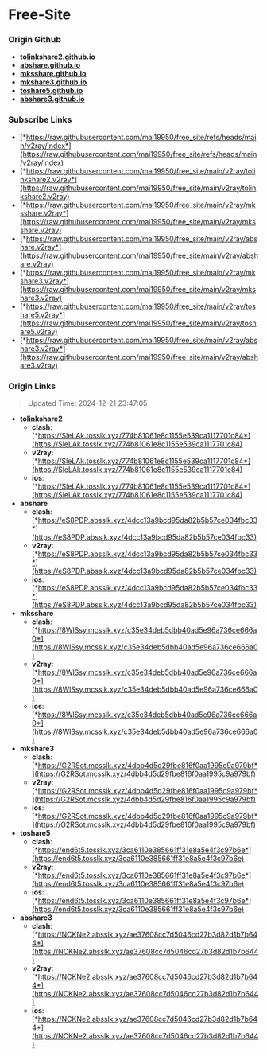 # Free-Site

### Origin Github

- [**tolinkshare2.github.io**](https://github.com/tolinkshare2/tolinkshare2.github.io)
- [**abshare.github.io**](https://github.com/abshare/abshare.github.io)
- [**mksshare.github.io**](https://github.com/mksshare/mksshare.github.io)
- [**mkshare3.github.io**](https://github.com/mkshare3/mkshare3.github.io)
- [**toshare5.github.io**](https://github.com/toshare5/toshare5.github.io)
- [**abshare3.github.io**](https://github.com/abshare3/abshare3.github.io)

### Subscribe Links

- [*https://raw.githubusercontent.com/mai19950/free_site/refs/heads/main/v2ray/index*](https://raw.githubusercontent.com/mai19950/free_site/refs/heads/main/v2ray/index)
- [*https://raw.githubusercontent.com/mai19950/free_site/main/v2ray/tolinkshare2.v2ray*](https://raw.githubusercontent.com/mai19950/free_site/main/v2ray/tolinkshare2.v2ray)
- [*https://raw.githubusercontent.com/mai19950/free_site/main/v2ray/mksshare.v2ray*](https://raw.githubusercontent.com/mai19950/free_site/main/v2ray/mksshare.v2ray)
- [*https://raw.githubusercontent.com/mai19950/free_site/main/v2ray/abshare.v2ray*](https://raw.githubusercontent.com/mai19950/free_site/main/v2ray/abshare.v2ray)
- [*https://raw.githubusercontent.com/mai19950/free_site/main/v2ray/mkshare3.v2ray*](https://raw.githubusercontent.com/mai19950/free_site/main/v2ray/mkshare3.v2ray)
- [*https://raw.githubusercontent.com/mai19950/free_site/main/v2ray/toshare5.v2ray*](https://raw.githubusercontent.com/mai19950/free_site/main/v2ray/toshare5.v2ray)
- [*https://raw.githubusercontent.com/mai19950/free_site/main/v2ray/abshare3.v2ray*](https://raw.githubusercontent.com/mai19950/free_site/main/v2ray/abshare3.v2ray)

### Origin Links

> Updated Time: 2024-12-21 23:47:05

- **tolinkshare2**
  - **clash**: [*https://SleLAk.tosslk.xyz/774b81061e8c1155e539ca1117701c84*](https://SleLAk.tosslk.xyz/774b81061e8c1155e539ca1117701c84)
  - **v2ray**: [*https://SleLAk.tosslk.xyz/774b81061e8c1155e539ca1117701c84*](https://SleLAk.tosslk.xyz/774b81061e8c1155e539ca1117701c84)
  - **ios**: [*https://SleLAk.tosslk.xyz/774b81061e8c1155e539ca1117701c84*](https://SleLAk.tosslk.xyz/774b81061e8c1155e539ca1117701c84)
- **abshare**
  - **clash**: [*https://eS8PDP.absslk.xyz/4dcc13a9bcd95da82b5b57ce034fbc33*](https://eS8PDP.absslk.xyz/4dcc13a9bcd95da82b5b57ce034fbc33)
  - **v2ray**: [*https://eS8PDP.absslk.xyz/4dcc13a9bcd95da82b5b57ce034fbc33*](https://eS8PDP.absslk.xyz/4dcc13a9bcd95da82b5b57ce034fbc33)
  - **ios**: [*https://eS8PDP.absslk.xyz/4dcc13a9bcd95da82b5b57ce034fbc33*](https://eS8PDP.absslk.xyz/4dcc13a9bcd95da82b5b57ce034fbc33)
- **mksshare**
  - **clash**: [*https://8WlSsy.mcsslk.xyz/c35e34deb5dbb40ad5e96a736ce666a0*](https://8WlSsy.mcsslk.xyz/c35e34deb5dbb40ad5e96a736ce666a0)
  - **v2ray**: [*https://8WlSsy.mcsslk.xyz/c35e34deb5dbb40ad5e96a736ce666a0*](https://8WlSsy.mcsslk.xyz/c35e34deb5dbb40ad5e96a736ce666a0)
  - **ios**: [*https://8WlSsy.mcsslk.xyz/c35e34deb5dbb40ad5e96a736ce666a0*](https://8WlSsy.mcsslk.xyz/c35e34deb5dbb40ad5e96a736ce666a0)
- **mkshare3**
  - **clash**: [*https://G2RSot.mcsslk.xyz/4dbb4d5d29fbe816f0aa1995c9a979bf*](https://G2RSot.mcsslk.xyz/4dbb4d5d29fbe816f0aa1995c9a979bf)
  - **v2ray**: [*https://G2RSot.mcsslk.xyz/4dbb4d5d29fbe816f0aa1995c9a979bf*](https://G2RSot.mcsslk.xyz/4dbb4d5d29fbe816f0aa1995c9a979bf)
  - **ios**: [*https://G2RSot.mcsslk.xyz/4dbb4d5d29fbe816f0aa1995c9a979bf*](https://G2RSot.mcsslk.xyz/4dbb4d5d29fbe816f0aa1995c9a979bf)
- **toshare5**
  - **clash**: [*https://end6t5.tosslk.xyz/3ca6110e385661ff31e8a5e4f3c97b6e*](https://end6t5.tosslk.xyz/3ca6110e385661ff31e8a5e4f3c97b6e)
  - **v2ray**: [*https://end6t5.tosslk.xyz/3ca6110e385661ff31e8a5e4f3c97b6e*](https://end6t5.tosslk.xyz/3ca6110e385661ff31e8a5e4f3c97b6e)
  - **ios**: [*https://end6t5.tosslk.xyz/3ca6110e385661ff31e8a5e4f3c97b6e*](https://end6t5.tosslk.xyz/3ca6110e385661ff31e8a5e4f3c97b6e)
- **abshare3**
  - **clash**: [*https://NCKNe2.absslk.xyz/ae37608cc7d5046cd27b3d82d1b7b644*](https://NCKNe2.absslk.xyz/ae37608cc7d5046cd27b3d82d1b7b644)
  - **v2ray**: [*https://NCKNe2.absslk.xyz/ae37608cc7d5046cd27b3d82d1b7b644*](https://NCKNe2.absslk.xyz/ae37608cc7d5046cd27b3d82d1b7b644)
  - **ios**: [*https://NCKNe2.absslk.xyz/ae37608cc7d5046cd27b3d82d1b7b644*](https://NCKNe2.absslk.xyz/ae37608cc7d5046cd27b3d82d1b7b644)
